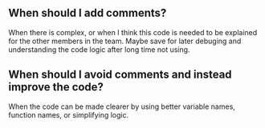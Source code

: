 ## When should I add comments?
When there is complex, or when I think this code is needed to be explained for the other members in the team. Maybe save for later debuging and understanding the code logic after long time not using.
## When should I avoid comments and instead improve the code?
When the code can be made clearer by using better variable names, function names, or simplifying logic. 
